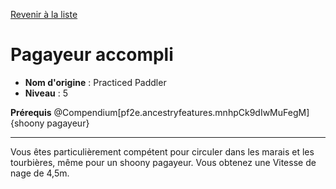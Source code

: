 [Revenir à la liste](list.md)

# Pagayeur accompli

 * **Nom d'origine** : Practiced Paddler
 * **Niveau** : 5


<p><span id="ctl00_MainContent_DetailedOutput"><strong>Prérequis</strong> @Compendium[pf2e.ancestryfeatures.mnhpCk9dIwMuFegM]{shoony pagayeur}<br></span></p>
<hr>
<p>Vous êtes particulièrement compétent pour circuler dans les marais et les tourbières, même pour un shoony pagayeur. Vous obtenez une Vitesse de nage de 4,5m.&nbsp;</p>